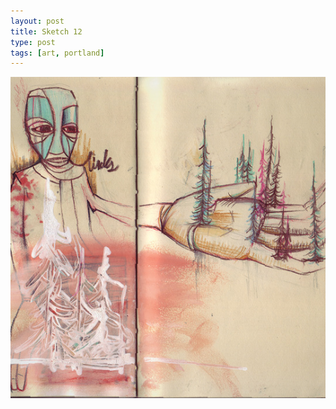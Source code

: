 ```yaml
---
layout: post
title: Sketch 12
type: post
tags: [art, portland]
---
```


![sketch](/media/images/b-sketch12.jpg)
 




